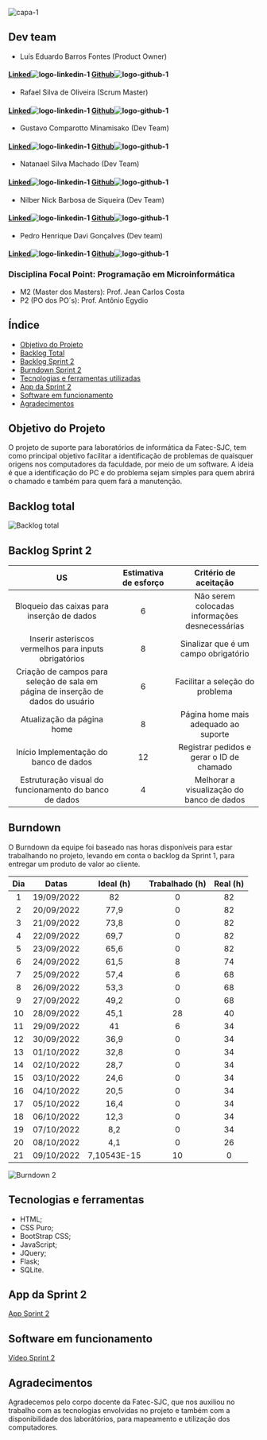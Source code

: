 
![capa-1](https://user-images.githubusercontent.com/111616660/190826899-092229bb-1bb6-4ed4-b0c8-ef6e499a0fb2.png)



## Dev team

* Luís Eduardo Barros Fontes (Product Owner)
#### [Linked](https://www.linkedin.com/in/luis-f-b74683190)![logo-linkedin-1](https://user-images.githubusercontent.com/111616660/190717125-207d0f20-03ef-41db-92c3-c5cb2656669e.jpg) [Github](https://github.com/luisebf01)![logo-github-1](https://user-images.githubusercontent.com/111616660/190719341-f501098e-ce0b-45c1-b17a-7cde552df02e.png)



* Rafael Silva de Oliveira (Scrum Master)
#### [Linked](https://www.linkedin.com/in/rafael-silva-519b07192/)![logo-linkedin-1](https://user-images.githubusercontent.com/111616660/190717125-207d0f20-03ef-41db-92c3-c5cb2656669e.jpg) [Github](https://github.com/rafaelsilvva)![logo-github-1](https://user-images.githubusercontent.com/111616660/190719341-f501098e-ce0b-45c1-b17a-7cde552df02e.png)



* Gustavo Comparotto Minamisako (Dev Team)

#### [Linked](https://www.linkedin.com/in/gustavo-comparotto-minamisako-73a98b250/)![logo-linkedin-1](https://user-images.githubusercontent.com/111616660/190717125-207d0f20-03ef-41db-92c3-c5cb2656669e.jpg) [Github](https://github.com/guscomparotto)![logo-github-1](https://user-images.githubusercontent.com/111616660/190719341-f501098e-ce0b-45c1-b17a-7cde552df02e.png)



* Natanael Silva Machado (Dev Team)
#### [Linked](https://www.linkedin.com/in/natanael-silva-machado-207508250/)![logo-linkedin-1](https://user-images.githubusercontent.com/111616660/190717125-207d0f20-03ef-41db-92c3-c5cb2656669e.jpg) [Github](https://github.com/NatanaelSM)![logo-github-1](https://user-images.githubusercontent.com/111616660/190719341-f501098e-ce0b-45c1-b17a-7cde552df02e.png)



* Nilber Nick Barbosa de Siqueira (Dev Team)
#### [Linked](https://www.linkedin.com/mwlite/in/nilber-siqueira-b3404a176)![logo-linkedin-1](https://user-images.githubusercontent.com/111616660/190717125-207d0f20-03ef-41db-92c3-c5cb2656669e.jpg) [Github](https://github.com/NilberSiqueira)![logo-github-1](https://user-images.githubusercontent.com/111616660/190719341-f501098e-ce0b-45c1-b17a-7cde552df02e.png)



* Pedro Henrique Davi Gonçalves (Dev team)
#### [Linked](https://www.linkedin.com/in/pedro-davi-jobs/)![logo-linkedin-1](https://user-images.githubusercontent.com/111616660/190717125-207d0f20-03ef-41db-92c3-c5cb2656669e.jpg) [Github](https://github.com/PedrohDavi)![logo-github-1](https://user-images.githubusercontent.com/111616660/190719341-f501098e-ce0b-45c1-b17a-7cde552df02e.png)



### Disciplina Focal Point: Programação em Microinformática
* M2 (Master dos Masters): Prof. Jean Carlos Costa
* P2 (PO dos PO´s): Prof. Antônio Egydio

## Índice
* [Objetivo do Projeto](#objetivo-do-projeto)
* [Backlog Total](#backlog-total)
* [Backlog Sprint 2](#backlog-sprint-2)
* [Burndown Sprint 2](#burndown)
* [Tecnologias e ferramentas utilizadas](#tecnologias-e-ferramentas)
* [App da Sprint 2](#app-da-sprint-2)
* [Software em funcionamento](#software-em-funcionamento)
* [Agradecimentos](#agradecimentos)


## Objetivo do Projeto
O projeto de suporte para laboratórios de informática da Fatec-SJC, tem como principal objetivo facilitar a identificação de problemas de quaisquer origens nos computadores da faculdade, por meio de um software. A ideia é que a identificação do PC e do problema sejam simples para quem abrirá o chamado e também para quem fará a manutenção.


## Backlog total

![Backlog total](https://user-images.githubusercontent.com/111616660/190879818-7063c42b-8c20-4404-8b14-e524a64352ad.png)


## Backlog Sprint 2

| US | Estimativa de esforço | Critério de aceitação |
|:--------------:  | :----------:|:---------------------------------:|
| Bloqueio das caixas para inserção de dados | 6 | Não serem colocadas informações desnecessárias |
| Inserir asteriscos vermelhos para inputs obrigatórios | 8 | Sinalizar que é um campo obrigatório |
| Criação de campos para seleção de sala em página de inserção de dados do usuário | 6 | Facilitar a seleção do problema  |
| Atualização da página home | 8 | Página home mais adequado ao suporte |
| Início Implementação do banco de dados | 12 | Registrar pedidos e gerar o ID de chamado |
| Estruturação visual do funcionamento do banco de dados | 4 | Melhorar a visualização do banco de dados |


## Burndown

O Burndown da equipe foi baseado nas horas disponíveis para estar trabalhando no projeto, levando em conta o backlog da Sprint 1, para entregar um produto de valor ao cliente.

| Dia	| Datas	| Ideal (h) |	Trabalhado (h)	| Real (h) |
|:---: | :-----------: | :----------: | :-------------: | :-------------: |
| 1	| 19/09/2022 | 82 | 0	| 82 |
| 2	| 20/09/2022	| 77,9 | 0	| 82 |
| 3	| 21/09/2022	| 73,8 | 0	| 82 |
| 4	| 22/09/2022	| 69,7 | 0	| 82 |
| 5	| 23/09/2022	| 65,6 | 0	| 82 |
| 6	| 24/09/2022	| 61,5 | 8	| 74 |
| 7	| 25/09/2022	| 57,4 | 6	| 68 |
| 8	| 26/09/2022	| 53,3 | 0	| 68 |
| 9	| 27/09/2022	| 49,2 | 0	| 68 |
| 10 | 28/09/2022	| 45,1 | 28	| 40 |
| 11 | 29/09/2022	|  41  | 6	| 34 |
| 12 | 30/09/2022	| 36,9 | 0	| 34 |
| 13 | 01/10/2022	| 32,8 | 0	| 34 |
| 14 | 02/10/2022	| 28,7 | 0	| 34 |
| 15 | 03/10/2022	| 24,6 | 0	| 34 |
| 16 | 04/10/2022	| 20,5 | 0	| 34 |
| 17 | 05/10/2022	| 16,4 | 0	| 34 |
| 18 | 06/10/2022	| 12,3 | 0	| 34 |
| 19 | 07/10/2022	| 8,2  | 0	| 34 |
| 20 | 08/10/2022	| 4,1  | 0	| 26 |
| 21 | 09/10/2022	| 7,10543E-15 | 10	| 0|


![Burndown 2](https://user-images.githubusercontent.com/111616660/194783693-8772f62e-12c6-4c52-9164-6247a5264eee.jpeg)



## Tecnologias e ferramentas
* HTML;
* CSS Puro;
* BootStrap CSS;
* JavaScript;
* JQuery;
* Flask;
* SQLite.

## App da Sprint 2

[App Sprint 2](https://sprint1-grupo-alpha.herokuapp.com/)


## Software em funcionamento

[Vídeo Sprint 2](https://www.youtube.com/watch?v=d3ppp_STsG8)

## Agradecimentos
Agradecemos pelo corpo docente da Fatec-SJC, que nos auxiliou no trabalho com as tecnologias envolvidas no projeto e também com a disponibilidade dos laborátórios, para mapeamento e utilização dos computadores.
